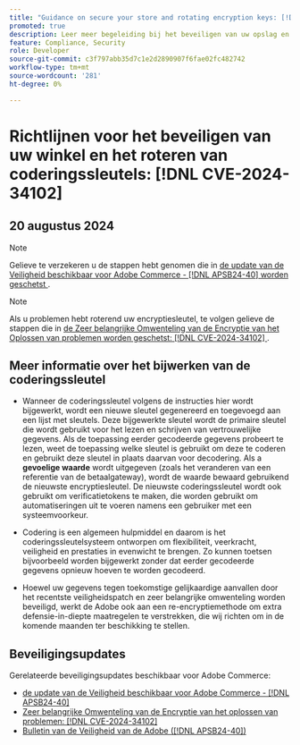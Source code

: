 ```yaml
---
title: "Guidance on secure your store and rotating encryption keys: [!DNL CVE-2024-34102]"
promoted: true
description: Leer meer begeleiding bij het beveiligen van uw opslag en het roteren van encryptiesleutels betreffende  [!DNL CVE-2024-34102].
feature: Compliance, Security
role: Developer
source-git-commit: c3f797abb35d7c1e2d2890907f6fae02fc482742
workflow-type: tm+mt
source-wordcount: '281'
ht-degree: 0%

---
```


# Richtlijnen voor het beveiligen van uw winkel en het roteren van coderingssleutels: [!DNL CVE-2024-34102]

## 20 augustus 2024

>[!NOTE]
>
>Gelieve te verzekeren u de stappen hebt genomen die in [ de update van de Veiligheid beschikbaar voor Adobe Commerce - [!DNL APSB24-40] worden geschetst ](https://experienceleague.adobe.com/en/docs/commerce-knowledge-base/kb/troubleshooting/known-issues-patches-attached/security-update-available-for-adobe-commerce-apsb24-40-revised-to-include-isolated-patch-for-cve-2024-34102).

>[!NOTE]
>
>Als u problemen hebt roterend uw encryptiesleutel, te volgen gelieve de stappen die in [ de Zeer belangrijke Omwenteling van de Encryptie van het Oplossen van problemen worden geschetst: [!DNL CVE-2024-34102] ](https://experienceleague.adobe.com/en/docs/commerce-knowledge-base/kb/troubleshooting/known-issues-patches-attached/troubleshooting-encryption-key-rotation-cve-2024-34102).

## Meer informatie over het bijwerken van de coderingssleutel

* Wanneer de coderingssleutel volgens de instructies hier wordt bijgewerkt, wordt een nieuwe sleutel gegenereerd en toegevoegd aan een lijst met sleutels. Deze bijgewerkte sleutel wordt de primaire sleutel die wordt gebruikt voor het lezen en schrijven van vertrouwelijke gegevens. Als de toepassing eerder gecodeerde gegevens probeert te lezen, weet de toepassing welke sleutel is gebruikt om deze te coderen en gebruikt deze sleutel in plaats daarvan voor decodering. Als a **gevoelige waarde** wordt uitgegeven (zoals het veranderen van een referentie van de betaalgateway), wordt de waarde bewaard gebruikend de nieuwste encryptiesleutel. De nieuwste coderingssleutel wordt ook gebruikt om verificatietokens te maken, die worden gebruikt om automatiseringen uit te voeren namens een gebruiker met een systeemvoorkeur.

* Codering is een algemeen hulpmiddel en daarom is het coderingssleutelsysteem ontworpen om flexibiliteit, veerkracht, veiligheid en prestaties in evenwicht te brengen. Zo kunnen toetsen bijvoorbeeld worden bijgewerkt zonder dat eerder gecodeerde gegevens opnieuw hoeven te worden gecodeerd.

* Hoewel uw gegevens tegen toekomstige gelijkaardige aanvallen door het recentste veiligheidspatch en zeer belangrijke omwenteling worden beveiligd, werkt de Adobe ook aan een re-encryptiemethode om extra defensie-in-diepte maatregelen te verstrekken, die wij richten om in de komende maanden ter beschikking te stellen.

## Beveiligingsupdates

Gerelateerde beveiligingsupdates beschikbaar voor Adobe Commerce:

* [ de update van de Veiligheid beschikbaar voor Adobe Commerce - [!DNL APSB24-40] ](https://experienceleague.adobe.com/en/docs/commerce-knowledge-base/kb/troubleshooting/known-issues-patches-attached/security-update-available-for-adobe-commerce-apsb24-40-revised-to-include-isolated-patch-for-cve-2024-34102)
* [ Zeer belangrijke Omwenteling van de Encryptie van het oplossen van problemen: [!DNL CVE-2024-34102] ](https://experienceleague.adobe.com/en/docs/commerce-knowledge-base/kb/troubleshooting/known-issues-patches-attached/troubleshooting-encryption-key-rotation-cve-2024-34102)
* [ Bulletin van de Veiligheid van de Adobe ([!DNL APSB24-40]) ](https://helpx.adobe.com/security/products/magento/apsb24-40.html)

